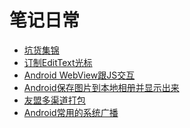 # 笔记日常
* [坑货集锦]
* [订制EditText光标]
* [Android WebView跟JS交互]
* [Android保存图片到本地相册并显示出来]
* [友盟多渠道打包]
* [Android常用的系统广播]

[坑货集锦]:https://github.com/SibreiaDante/SiberiaDanteLib/blob/master/collection/Daily_Notes/EachErrorMustNotice.md
[订制EditText光标]:https://github.com/SibreiaDante/SiberiaDanteLib/blob/master/collection/Daily_Notes/edit_text_cursor.md
[Android WebView跟JS交互]:https://github.com/SibreiaDante/SiberiaDanteLib/blob/master/collection/Daily_Notes/webview_js.md
[Android保存图片到本地相册并显示出来]:https://github.com/SibreiaDante/SiberiaDanteLib/blob/master/collection/Daily_Notes/save_image_and_show.md
[友盟多渠道打包]:https://github.com/SibreiaDante/SiberiaDanteLib/blob/master/collection/Daily_Notes/umeng_build.md
[Android常用的系统广播]:https://github.com/SibreiaDante/SiberiaDanteLib/blob/master/collection/Daily_Notes/broadcast_intent.md

